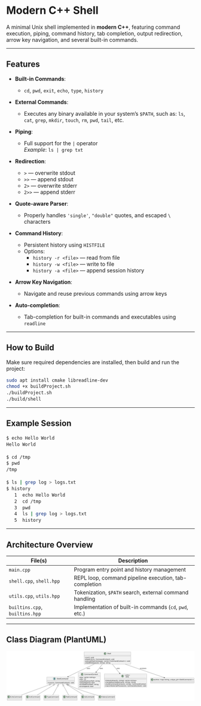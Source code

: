 # Modern C++ Shell

A minimal Unix shell implemented in **modern C++**, featuring command execution, piping, command history, tab completion, output redirection, arrow key navigation, and several built-in commands.

---

## Features

- **Built-in Commands**:
  - `cd`, `pwd`, `exit`, `echo`, `type`, `history`

- **External Commands**:
  - Executes any binary available in your system’s `$PATH`, such as:
    `ls`, `cat`, `grep`, `mkdir`, `touch`, `rm`, `pwd`, `tail`, etc.

- **Piping**:
  - Full support for the `|` operator  
    _Example_: `ls | grep txt`

- **Redirection**:
  - `>` — overwrite stdout  
  - `>>` — append stdout  
  - `2>` — overwrite stderr  
  - `2>>` — append stderr

- **Quote-aware Parser**:
  - Properly handles `'single'`, `"double"` quotes, and escaped `\` characters

- **Command History**:
  - Persistent history using `HISTFILE`
  - Options:
    - `history -r <file>` — read from file
    - `history -w <file>` — write to file
    - `history -a <file>` — append session history

- **Arrow Key Navigation**:
  - Navigate and reuse previous commands using arrow keys

- **Auto-completion**:
  - Tab-completion for built-in commands and executables using `readline`

---

## How to Build

Make sure required dependencies are installed, then build and run the project:

```sh
sudo apt install cmake libreadline-dev
chmod +x buildProject.sh
./buildProject.sh
./build/shell
```

---

## Example Session

```sh
$ echo Hello World
Hello World

$ cd /tmp
$ pwd
/tmp

$ ls | grep log > logs.txt
$ history
   1  echo Hello World
   2  cd /tmp
   3  pwd
   4  ls | grep log > logs.txt
   5  history
```

---

## Architecture Overview

| File(s)                        | Description                                              |
|-------------------------------|----------------------------------------------------------|
| `main.cpp`                    | Program entry point and history management               |
| `shell.cpp`, `shell.hpp`     | REPL loop, command pipeline execution, tab-completion    |
| `utils.cpp`, `utils.hpp`     | Tokenization, `$PATH` search, external command handling  |
| `builtins.cpp`, `builtins.hpp` | Implementation of built-in commands (`cd`, `pwd`, etc.) |

---

## Class Diagram (PlantUML)

![Shell Class Diagram](diagrams/shell_diagram.png)

